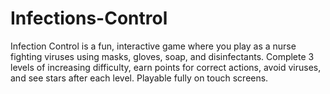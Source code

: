 # Infections-Control
Infection Control is a fun, interactive game where you play as a nurse fighting viruses using masks, gloves, soap, and disinfectants. Complete 3 levels of increasing difficulty, earn points for correct actions, avoid viruses, and see stars after each level. Playable fully on touch screens.
